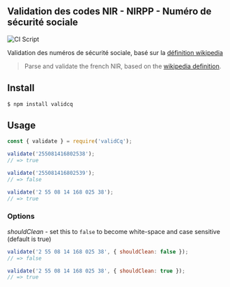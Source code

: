 Validation des codes NIR - NIRPP - Numéro de sécurité sociale
------

![CI Script](https://github.com/tobudim/validcq/workflows/CI%20Script/badge.svg)

Validation des numéros de sécurité sociale, basé sur la [définition wikipedia](https://fr.wikipedia.org/wiki/Num%C3%A9ro_de_s%C3%A9curit%C3%A9_sociale_en_France#lien_F)
> Parse and validate the french NIR, based on the [wikipedia definition](https://fr.wikipedia.org/wiki/Num%C3%A9ro_de_s%C3%A9curit%C3%A9_sociale_en_France#lien_F).


## Install
```
$ npm install validcq
```

## Usage
```js
const { validate } = require('validCq');

validate('255081416802538');
// => true

validate('255081416802539');
// => false

validate('2 55 08 14 168 025 38');
// => true
```

### Options

*shouldClean* - set this to `false` to become white-space and case sensitive (default is true)


```js
validate('2 55 08 14 168 025 38', { shouldClean: false });
// => false
```

```js
validate('2 55 08 14 168 025 38', { shouldClean: true });
// => true
```
